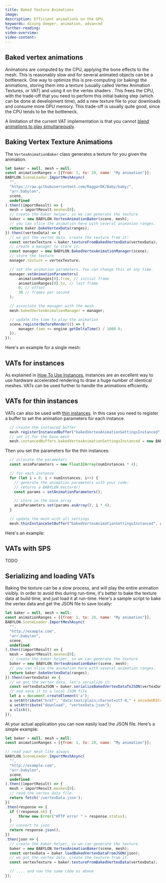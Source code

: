 ```yaml
---
title: Baked Texture Animations
image:
description: Efficient animations on the GPU.
keywords: diving deeper, animation, advanced
further-reading:
video-overview:
video-content:
---
```


## Baked vertex animations

Animations are computed by the CPU, applying the bone effects to the mesh. This is reasonably slow and for several animated objects can be a bottleneck. One way to optimize this is pre-computing (or baking) the animations, storing them into a texture (usually called Vertex Animation Textures, or VAT) and using it on the vertex shaders . This frees the CPU, with the trade-off that you need to perform this initial baking step (which can be done at development time), add a new texture file to your downloads and consume more GPU memory. This trade-off is usually quite good, since the CPU tends to be the bottleneck.

A limitation of the current VAT implementation is that you cannot [blend animations to play simultaneously](./advanced_animations#animation-blending).

## Baking Vertex Texture Animations

The `VertexAnimationBaker` class generates a texture for you given the animation.

```js
let baker = null, mesh = null;
const animationRanges = [{from: 1, to: 20, name: "My animation"}];
BABYLON.SceneLoader.ImportMeshAsync(
  "",
  "https://raw.githubusercontent.com/RaggarDK/Baby/baby/",
  "arr.babylon",
  scene,
  undefined
).then((importResult) => {
  mesh = importResult.meshes[0];
  // create the baker helper, so we can generate the texture
  baker = new BABYLON.VertexAnimationBaker(scene, mesh);
  // you can slice the animation here with several animation ranges.
  return baker.bakeVertexData(ranges);
}).then((vertexData) => {
  // we got the vertex data. create the texture from it:
  const vertexTexture = baker.textureFromBakedVertexData(vertexData);
  // create a manager to store it.
  const manager = new BABYLON.BakedVertexAnimationManager(scene);
  // store the texture
  manager.texture = vertexTexture;

  // set the animation parameters. You can change this at any time.
  manager.setAnimationParameters(
      animationRanges[0].from, // initial frame
      animationRanges[0].to, // last frame
      0, // offset
      30 // frames per second
  );

  // associate the manager with the mesh
  mesh.bakedVertexAnimationManager = manager;

  // update the time to play the animation
  scene.registerBeforeRender(() => {
      manager.time += engine.getDeltaTime() / 1000.0;
  });
});
``` 

Here's an example for a single mesh:

<Playground id="#CP2RN9#16" title="Vertex Texture Animations" description="An example of playing a vertex texture animation."/>


## VATs for instances

As explained in [How To Use Instances](/divingDeeper/mesh/copies/instances), instances are an excellent way to use hardware accelerated rendering to draw a huge number of identical meshes. VATs can be used further to handle the animations efficiently.

<Playground id="#CP2RN9#13" title="Vertex Texture Animations on instances" description="An example of playing VATs on instances."/>

## VATs for thin instances

VATs can also be used with [thin instances](/divingDeeper/mesh/copies/thinInstances). In this case you need to register a buffer to set the animation parameters for each instance.

```js
  // create the instanced buffer
  mesh.registerInstancedBuffer("bakedVertexAnimationSettingsInstanced", 4);
  // set it for the base mesh
  mesh.instancedBuffers.bakedVertexAnimationSettingsInstanced = new BABYLON.Vector4(0, 0, 0, 0);
```

Then you set the parameters for the thin instances:

```js
  // allocate the parameters
  const animParameters = new Float32Array(numInstances * 4);

  // for each instance
  for (let i = 0; i < numInstances; i++) {
    // generate the animation parameters with your code:
    // returns a BABYLON.Vector4()
    const params = setAnimationParameters();

    // store in the base array    
    animParameters.set(params.asArray(), i * 4);
  }

  // update the mesh with all settings
  mesh.thinInstanceSetBuffer("bakedVertexAnimationSettingsInstanced", animParameters, 4);
```

Here's an example:

<Playground id="#CP2RN9#18" title="Vertex Texture Animations on thin instances" description="An example of playing VATs on thin instances."/>

## VATs with SPS

TODO

## Serializing and loading VATs

Baking the texture can be a slow process, and will play the entire animation visibly. In order to avoid this during run-time, it's better to bake the texture data at build time, and just load it at run-time. Here's a sample script to bake the vertex data and get the JSON file to save locally:

```js
let baker = null, mesh = null;
const animationRanges = [{from: 1, to: 20, name: "My animation"}];
BABYLON.SceneLoader.ImportMeshAsync(
  "",
  "http://example.com",
  "arr.babylon",
  scene,
  undefined
).then((importResult) => {
  mesh = importResult.meshes[0];
  // create the baker helper, so we can generate the texture
  baker = new BABYLON.VertexAnimationBaker(scene, mesh);
  // you can slice the animation here with several animation ranges.
  return baker.bakeVertexData(ranges);
}).then((vertexData) => {
  // we got the vertex data. let's serialize it:
  const vertexDataJSON = baker.serializeBakedVertexDataToJSON(vertexData);
  // and save it to a local JSON file
  let a = document.createElement('a');
  a.setAttribute("href", "data:text/plain;charset=utf-8," + encodeURIComponent(vertexDataJSON));
  a.setAttribute("download", "vertexData.json");
  a.click();
});
```

At your actual application you can now easily load the JSON file. Here's a simple example:

```js
let baker = null, mesh = null;
const animationRanges = [{from: 1, to: 20, name: "My animation"}];

// read your mesh like always
BABYLON.SceneLoader.ImportMeshAsync(
  "",
  "http://example.com",
  "arr.babylon",
  scene,
  undefined
).then((importResult) => {
  mesh = importResult.meshes[0];
  // read the vertex data file.
  return fetch('/vertexData.json');
})
.then(response => {
  if (!response.ok) {
      throw new Error("HTTP error " + response.status);
  }
  // convert to json
  return response.json();
})
.then(json => {
  // create the baker helper, so we can generate the texture
  baker = new BABYLON.VertexAnimationBaker(scene, mesh);
  const vertexData = baker.loadBakedVertexDataFromJSON(json);
  // we got the vertex data. create the texture from it:
  const vertexTexture = baker.textureFromBakedVertexData(vertexData);

  // .... and now the same code as above
});
```
